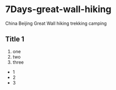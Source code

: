 # 7Days-great-wall-hiking
China Beijing Great Wall hiking trekking camping


## Title 1

1. one 
2. two 
3. three

* 1
* 2
* 3

![]()
